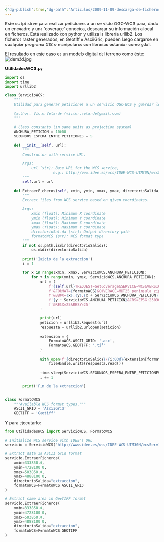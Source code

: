 ```yaml
---
{"dg-publish":true,"dg-path":"Articulos/2009-11-09-descarga-de-ficheros-desde-web-coverage-service-wcs/Descarga de ficheros desde Web Coverage Service (WCS).md","permalink":"/articulos/2009-11-09-descarga-de-ficheros-desde-web-coverage-service-wcs/descarga-de-ficheros-desde-web-coverage-service-wcs/","title":"Descarga de ficheros desde Web Coverage Service (WCS)","tags":["ogc","python","wcs"]}
---
```



Este script sirve para realizar peticiones a un servicio OGC-WCS para, dado un encuadre y una 'coverage' conocida, descargar su información a local en ficheros. Está realizado con python y utiliza la librería urllib2. Los ficheros raster generados, en Geotiff o AsciiGrid, pueden luego cargarse en cualquier programa GIS o manipularse con librerías estándar como gdal.

El resultado en este caso es un modelo digital del terreno como éste:
![dem2d.jpg](/img/user/Blog/Articulos/2009-11-09-descarga-de-ficheros-desde-web-coverage-service-wcs/media/dem2d.jpg)


**UtilidadesWCS.py**
```python
import os
import time
import urllib2

class ServicioWCS:
    """
    Utilidad para generar peticiones a un servicio OGC-WCS y guardar los resultados en disco.
    
    @author: VictorVelarde (victor.velarde@gmail.com)
    """
    
    # Class constants (in same units as projection system)
    ANCHURA_PETICION = 10000
    SEGUNDOS_ESPERA_ENTRE_PETICIONES = 5
    
    def __init__(self, url):
        """
        Constructor with service URL.
        
        Args:
            url (str): Base URL for the WCS service, 
                      e.g.: http://www.idee.es/wcs/IDEE-WCS-UTM30N/wcsServlet?
        """
        self.url = url
    
    def ExtraerFicheros(self, xmin, ymin, xmax, ymax, directorioSalida, formatoWCS):
        """
        Extract files from WCS service based on given coordinates.
        
        Args:
            xmin (float): Minimum X coordinate
            ymin (float): Minimum Y coordinate
            xmax (float): Maximum X coordinate
            ymax (float): Maximum Y coordinate
            directorioSalida (str): Output directory path
            formatoWCS (str): WCS format type
        """
        if not os.path.isdir(directorioSalida):
            os.mkdir(directorioSalida)
            
        print('Inicio de la extraccion')
        i = 1
        
        for x in range(xmin, xmax, ServicioWCS.ANCHURA_PETICION):
            for y in range(ymin, ymax, ServicioWCS.ANCHURA_PETICION):
                url = (
                    f'{self.url}?REQUEST=GetCoverage&SERVICE=WCS&VERSION=1.0.0'
                    f'&FORMAT={formatoWCS}&COVERAGE=MDT25_peninsula_zip'
                    f'&BBOX={x},{y},{x + ServicioWCS.ANCHURA_PETICION},'
                    f'{y + ServicioWCS.ANCHURA_PETICION}&CRS=EPSG:23030'
                    f'&RESX=25&RESY=25'
                )
                
                print(url)
                peticion = urllib2.Request(url)
                respuesta = urllib2.urlopen(peticion)
                
                extension = {
                    FormatoWCS.ASCII_GRID: '.asc',
                    FormatoWCS.GEOTIFF: '.tif'
                }
                
                with open(f'{directorioSalida}/{i:03d}{extension[formatoWCS]}', 'wb') as fileHandle:
                    fileHandle.write(respuesta.read())
                
                time.sleep(ServicioWCS.SEGUNDOS_ESPERA_ENTRE_PETICIONES)
                i += 1
                
        print('Fin de la extraccion')


class FormatoWCS:
    """Available WCS format types."""
    ASCII_GRID = 'AsciiGrid'
    GEOTIFF = 'Geotiff'
```

Y para ejecutarlo:

```python
from UtilidadesWCS import ServicioWCS, FormatoWCS

# Initialize WCS service with IDEE's URL
servicio = ServicioWCS("http://www.idee.es/wcs/IDEE-WCS-UTM30N/wcsServlet")

# Extract data in ASCII Grid format
servicio.ExtraerFicheros(
    xmin=333850.0,
    ymin=4728100.0,
    xmax=503850.0,
    ymax=4888100.0,
    directorioSalida="extraccion",
    formatoWCS=FormatoWCS.ASCII_GRID
)

# Extract same area in GeoTIFF format
servicio.ExtraerFicheros(
    xmin=333850.0,
    ymin=4728100.0,
    xmax=503850.0,
    ymax=4888100.0,
    directorioSalida="extraccion",
    formatoWCS=FormatoWCS.GEOTIFF
)
```

